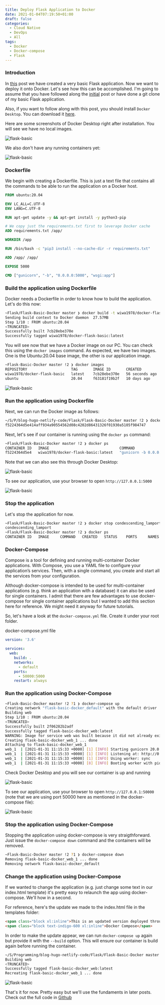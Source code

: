 ```yaml
---
title: Deploy Flask Application to Docker
date: 2021-01-04T07:19:50+01:00
draft: false
categories:
  - Cloud Native
  - DevOps
  - All
tags:
  - Docker
  - Docker-compose
  - Flask
---
```


### Introduction

In [this](https://blog.wimwauters.com/devops/2021-02-01-FlaskBasic) post we have created a very basic Flask application. Now we want to deploy it onto Docker. Let's see how this can be accomplished. I'm going to assume that you have followed along the [initial](https://blog.wimwauters.com/devops/2021-02-01-FlaskBasic) post or have done a git clone of my basic Flask application.

Also, if you want to follow along with this post, you should install `Docker Desktop`. You can download it [here](https://www.docker.com/products/docker-desktop).

Here are some screenshots of Docker Desktop right after installation. You will see we have no local images.

![flask-basic](/images/2021-02-04-1.png)

We also don't have any running containers yet:

![flask-basic](/images/2021-02-04-2.png)

### Dockerfile
We begin with creating a Dockerfile. This is just a text file that contains all the commands to be able to run the application on a Docker host.

```dockerfile
FROM ubuntu:20.04

ENV LC_ALL=C.UTF-8
ENV LANG=C.UTF-8

RUN apt-get update -y && apt-get install -y python3-pip 

# We copy just the requirements.txt first to leverage Docker cache
ADD requirements.txt /app/

WORKDIR /app

RUN /bin/bash -c "pip3 install --no-cache-dir -r requirements.txt"

ADD /app/ /app/

EXPOSE 5000

CMD ["gunicorn", "-b", "0.0.0.0:5000", "wsgi:app"]
```

### Build the application using Dockerfile
Docker needs a Dockerfile in order to know how to build the application. Let's do this now:

```bash
~Flask/Flask-Basic-Docker master ❯ docker build -t wiwa1978/docker-flask-basic:latest .
Sending build context to Docker daemon  27.57MB
Step 1/10 : FROM ubuntu:20.04
<TRUNCATED>
Successfully built 7cb28ebe370e
Successfully tagged wiwa1978/docker-flask-basic:latest
```

You will see now that we have a Docker image on our PC. You can check this using the `docker images` command. As expected, we have two images. One is the Ubuntu:20.04 base image, the other is our application image.

```bash
~Flask-Basic-Docker master !2 ❯ docker images
REPOSITORY                    TAG       IMAGE ID       CREATED          SIZE
wiwa1978/docker-flask-basic   latest    7cb28ebe370e   56 seconds ago   440MB
ubuntu                        20.04     f63181f19b2f   10 days ago      72.9MB
```

![flask-basic](/images/2021-02-04-3.png)

### Run the application using Dockerfile
Next, we can run the Docker image as follows:

```bash
~/S/P/blog-hugo-netlify-code/Flask/Flask-Basic-Docker master !2 ❯ docker run -d -p 5000:5000 wiwa1978/docker-flask-basic:latest
f5224364d5e414aff934a90554562d08c4202d86431326f01930a5105f984747
```
Next, let's see if our container is running using the `docker ps` command:

```bash
~Flask/Flask-Basic-Docker master !2 ❯ docker ps
CONTAINER ID   IMAGE                                COMMAND                  CREATED          STATUS          PORTS                    NAMES
f5224364d5e4   wiwa1978/docker-flask-basic:latest   "gunicorn -b 0.0.0.0…"   16 seconds ago   Up 15 seconds   0.0.0.0:5000->5000/tcp   condescending_lamport
```

Note that we can also see this through Docker Desktop:

![flask-basic](/images/2021-02-04-4.png)

To see our application, use your browser to open `http://127.0.0.1:5000`

![flask-basic](/images/2021-02-04-5.png)


### Stop the application
Let's stop the application for now.

```bash
~Flask/Flask-Basic-Docker master !2 ❯ docker stop condescending_lamport
condescending_lamport
~Flask/Flask-Basic-Docker master !2 ❯ docker ps
CONTAINER ID   IMAGE     COMMAND   CREATED   STATUS    PORTS     NAMES
```


### Docker-Compose
Compose is a tool for defining and running multi-container Docker applications. With Compose, you use a YAML file to configure your application’s services. Then, with a single command, you create and start all the services from your configuration. 

Although docker-compose is intended to be used for multi-container applications (e.g. think an application with a database) it can also be used for single containers. I admit that there are few advantages to use docker-compose for single container applications but I wanted to add this section here for reference. We might need it anyway for future tutorials.

So, let's have a look at the `docker-compose.yml` file. Create it under your root folder.


docker-compose.yml file
```yaml
version: '3.6'

services:
  web:
    build: .
    networks:
      - default
    ports:
      - 50000:5000
    restart: always
```

### Run the application using Docker-Compose

```bash
~Flask-Basic-Docker master !2 ?1 ❯ docker-compose up
Creating network "flask-basic-docker_default" with the default driver
Building web
Step 1/10 : FROM ubuntu:20.04
<TRUNCATED>
Successfully built 2f06282b2adf
Successfully tagged flask-basic-docker_web:latest
WARNING: Image for service web was built because it did not already exist. To rebuild this image you must use `docker-compose build` or `docker-compose up --build`.
Creating flask-basic-docker_web_1 ... done
Attaching to flask-basic-docker_web_1
web_1  | [2021-01-31 11:15:33 +0000] [1] [INFO] Starting gunicorn 20.0.4
web_1  | [2021-01-31 11:15:33 +0000] [1] [INFO] Listening at: http://0.0.0.0:5000 (1)
web_1  | [2021-01-31 11:15:33 +0000] [1] [INFO] Using worker: sync
web_1  | [2021-01-31 11:15:33 +0000] [8] [INFO] Booting worker with pid: 8
```

Check Docker Desktop and you will see our container is up and running

![flask-basic](/images/2021-02-04-6.png)

To see our application, use your browser to open `http://127.0.0.1:50000` (note that we are using port 50000 here as mentioned in the docker-compose file):

![flask-basic](/images/2021-02-04-7.png)

### Stop the application using Docker-Compose
Stopping the application using docker-compose is very straigthforward. Just issue the `docker-compose down` command and the containers will be removed.
```bash
~Flask-Basic-Docker master !2 ?1 ❯ docker-compose down
Removing flask-basic-docker_web_1 ... done
Removing network flask-basic-docker_default
```

### Change the application using Docker-Compose
If we wanted to change the application (e.g. just change some text in our index.html template) it's pretty easy to relaunch the app using docker-compose. We'll how in a second.

For reference, here's the update we made to the index.html file in the templates folder:

```html
<span class="block xl:inline">This is an updated version deployed through</span>
<span class="block text-indigo-600 xl:inline">Docker Compose</span>
```
In order to make the update appear, we can run `docker-compose up` again but provide it with the `--build` option. This will ensure our container is build again before running the container.

```bash
~/S/Programming/blog-hugo-netlify-code/Flask/Flask-Basic-Docker master !1 ❯ docker-compose up -d --build
Building web
<TRUNCATED>
Successfully tagged flask-basic-docker_web:latest
Recreating flask-basic-docker_web_1 ... done
```
![flask-basic](/images/2021-02-04-8.png)

That's it for now. Pretty easy but we'll use the fundaments in later posts. Check out the full code in [Github](https://github.com/wiwa1978/blog-hugo-netlify-code/tree/master/Flask/Flask-Basic-Docker)